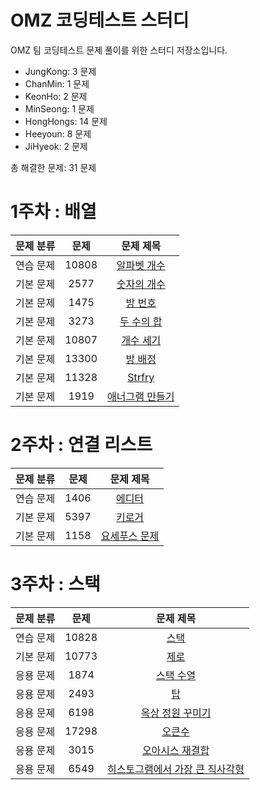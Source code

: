 # OMZ 코딩테스트 스터디
OMZ 팀 코딩테스트 문제 풀이를 위한 스터디 저장소입니다.

<!-- 문제 풀이 현황 시작 -->

- JungKong: 3 문제
- ChanMin: 1 문제
- KeonHo: 2 문제
- MinSeong: 1 문제
- HongHongs: 14 문제
- Heeyoun: 8 문제
- JiHyeok: 2 문제

총 해결한 문제: 31 문제

<!-- 문제 풀이 현황 끝 -->





# 1주차 : 배열

| 문제 분류 | 문제 | 문제 제목 |
| :--: | :--: | :--: |
| 연습 문제 | 10808 | [알파벳 개수](https://www.acmicpc.net/problem/10808) |
| 기본 문제 | 2577 | [숫자의 개수](https://www.acmicpc.net/problem/2577) |
| 기본 문제 | 1475 | [방 번호](https://www.acmicpc.net/problem/1475) |
| 기본 문제 | 3273 | [두 수의 합](https://www.acmicpc.net/problem/3273) |
| 기본 문제 | 10807 | [개수 세기](https://www.acmicpc.net/problem/10807) |
| 기본 문제 | 13300 | [방 배정](https://www.acmicpc.net/problem/13300) |
| 기본 문제 | 11328 | [Strfry](https://www.acmicpc.net/problem/11328) |
| 기본 문제 | 1919 | [애너그램 만들기](https://www.acmicpc.net/problem/1919) |

# 2주차 : 연결 리스트

| 문제 분류 | 문제 | 문제 제목 |
| :--: | :--: | :--: |
| 연습 문제 | 1406 | [에디터](https://www.acmicpc.net/problem/1406) | 
| 기본 문제 | 5397 | [키로거](https://www.acmicpc.net/problem/5397) | 
| 기본 문제 | 1158 | [요세푸스 문제](https://www.acmicpc.net/problem/1158) |

# 3주차 : 스택

| 문제 분류 | 문제 | 문제 제목 |
|:-----:| :--: | :--: |
| 연습 문제 | 10828 | [스택](https://www.acmicpc.net/problem/10828) |
| 기본 문제 | 10773 | [제로](https://www.acmicpc.net/problem/10773) | 
| 응용 문제 | 1874 | [스택 수열](https://www.acmicpc.net/problem/1874) | 
| 응용 문제 | 2493 | [탑](https://www.acmicpc.net/problem/2493) | 
| 응용 문제 | 6198 | [옥상 정원 꾸미기](https://www.acmicpc.net/problem/6198) |
| 응용 문제 | 17298 | [오큰수](https://www.acmicpc.net/problem/17298) | 
| 응용 문제 | 3015 | [오아시스 재결합](https://www.acmicpc.net/problem/3015) |
| 응용 문제 | 6549 | [히스토그램에서 가장 큰 직사각형](https://www.acmicpc.net/problem/6549) | 